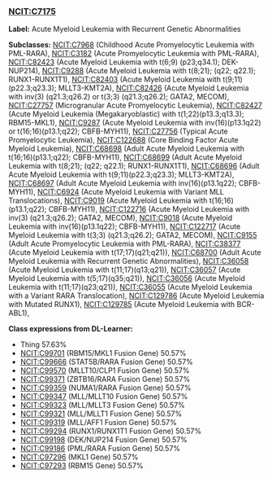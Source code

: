
### [NCIT:C7175](http://purl.obolibrary.org/obo/NCIT_C7175)
**Label:** Acute Myeloid Leukemia with Recurrent Genetic Abnormalities

**Subclasses:** [NCIT:C7968](http://purl.obolibrary.org/obo/NCIT_C7968) (Childhood Acute Promyelocytic Leukemia with PML-RARA), [NCIT:C3182](http://purl.obolibrary.org/obo/NCIT_C3182) (Acute Promyelocytic Leukemia with PML-RARA), [NCIT:C82423](http://purl.obolibrary.org/obo/NCIT_C82423) (Acute Myeloid Leukemia with t(6;9) (p23;q34.1); DEK-NUP214), [NCIT:C9288](http://purl.obolibrary.org/obo/NCIT_C9288) (Acute Myeloid Leukemia with t(8;21); (q22; q22.1); RUNX1-RUNX1T1), [NCIT:C82403](http://purl.obolibrary.org/obo/NCIT_C82403) (Acute Myeloid Leukemia with t(9;11)(p22.3;q23.3); MLLT3-KMT2A), [NCIT:C82426](http://purl.obolibrary.org/obo/NCIT_C82426) (Acute Myeloid Leukemia with inv(3) (q21.3;q26.2) or t(3;3) (q21.3;q26.2); GATA2, MECOM), [NCIT:C27757](http://purl.obolibrary.org/obo/NCIT_C27757) (Microgranular Acute Promyelocytic Leukemia), [NCIT:C82427](http://purl.obolibrary.org/obo/NCIT_C82427) (Acute Myeloid Leukemia (Megakaryoblastic) with t(1;22)(p13.3;q13.3); RBM15-MKL1), [NCIT:C9287](http://purl.obolibrary.org/obo/NCIT_C9287) (Acute Myeloid Leukemia with inv(16)(p13.1q22) or t(16;16)(p13.1;q22); CBFB-MYH11), [NCIT:C27756](http://purl.obolibrary.org/obo/NCIT_C27756) (Typical Acute Promyelocytic Leukemia), [NCIT:C122688](http://purl.obolibrary.org/obo/NCIT_C122688) (Core Binding Factor Acute Myeloid Leukemia), [NCIT:C68698](http://purl.obolibrary.org/obo/NCIT_C68698) (Adult Acute Myeloid Leukemia with t(16;16)(p13.1;q22); CBFB-MYH11), [NCIT:C68699](http://purl.obolibrary.org/obo/NCIT_C68699) (Adult Acute Myeloid Leukemia with t(8;21); (q22; q22.1); RUNX1-RUNX1T1), [NCIT:C68696](http://purl.obolibrary.org/obo/NCIT_C68696) (Adult Acute Myeloid Leukemia with t(9;11)(p22.3;q23.3); MLLT3-KMT2A), [NCIT:C68697](http://purl.obolibrary.org/obo/NCIT_C68697) (Adult Acute Myeloid Leukemia with inv(16)(p13.1q22); CBFB-MYH11), [NCIT:C6924](http://purl.obolibrary.org/obo/NCIT_C6924) (Acute Myeloid Leukemia with Variant MLL Translocations), [NCIT:C9019](http://purl.obolibrary.org/obo/NCIT_C9019) (Acute Myeloid Leukemia with t(16;16)(p13.1;q22); CBFB-MYH11), [NCIT:C122716](http://purl.obolibrary.org/obo/NCIT_C122716) (Acute Myeloid Leukemia with inv(3) (q21.3;q26.2); GATA2, MECOM), [NCIT:C9018](http://purl.obolibrary.org/obo/NCIT_C9018) (Acute Myeloid Leukemia with inv(16)(p13.1q22); CBFB-MYH11), [NCIT:C122717](http://purl.obolibrary.org/obo/NCIT_C122717) (Acute Myeloid Leukemia with t(3;3) (q21.3;q26.2); GATA2, MECOM), [NCIT:C9155](http://purl.obolibrary.org/obo/NCIT_C9155) (Adult Acute Promyelocytic Leukemia with PML-RARA), [NCIT:C38377](http://purl.obolibrary.org/obo/NCIT_C38377) (Acute Myeloid Leukemia with t(17;17)(q21;q21)), [NCIT:C68700](http://purl.obolibrary.org/obo/NCIT_C68700) (Adult Acute Myeloid Leukemia with Recurrent Genetic Abnormalities), [NCIT:C36058](http://purl.obolibrary.org/obo/NCIT_C36058) (Acute Myeloid Leukemia with t(11;17)(q13;q21)), [NCIT:C36057](http://purl.obolibrary.org/obo/NCIT_C36057) (Acute Myeloid Leukemia with t(5;17)(q35;q21)), [NCIT:C36056](http://purl.obolibrary.org/obo/NCIT_C36056) (Acute Myeloid Leukemia with t(11;17)(q23;q21)), [NCIT:C36055](http://purl.obolibrary.org/obo/NCIT_C36055) (Acute Myeloid Leukemia with a Variant RARA Translocation), [NCIT:C129786](http://purl.obolibrary.org/obo/NCIT_C129786) (Acute Myeloid Leukemia with Mutated RUNX1), [NCIT:C129785](http://purl.obolibrary.org/obo/NCIT_C129785) (Acute Myeloid Leukemia with BCR-ABL1), 

**Class expressions from DL-Learner:**

- Thing 57.63%
- [NCIT:C99701](http://purl.obolibrary.org/obo/NCIT_C99701) (RBM15/MKL1 Fusion Gene) 50.57%
- [NCIT:C99666](http://purl.obolibrary.org/obo/NCIT_C99666) (STAT5B/RARA Fusion Gene) 50.57%
- [NCIT:C99570](http://purl.obolibrary.org/obo/NCIT_C99570) (MLLT10/CLP1 Fusion Gene) 50.57%
- [NCIT:C99371](http://purl.obolibrary.org/obo/NCIT_C99371) (ZBTB16/RARA Fusion Gene) 50.57%
- [NCIT:C99359](http://purl.obolibrary.org/obo/NCIT_C99359) (NUMA1/RARA Fusion Gene) 50.57%
- [NCIT:C99347](http://purl.obolibrary.org/obo/NCIT_C99347) (MLL/MLLT10 Fusion Gene) 50.57%
- [NCIT:C99323](http://purl.obolibrary.org/obo/NCIT_C99323) (MLL/MLLT3 Fusion Gene) 50.57%
- [NCIT:C99321](http://purl.obolibrary.org/obo/NCIT_C99321) (MLL/MLLT1 Fusion Gene) 50.57%
- [NCIT:C99319](http://purl.obolibrary.org/obo/NCIT_C99319) (MLL/AFF1 Fusion Gene) 50.57%
- [NCIT:C99294](http://purl.obolibrary.org/obo/NCIT_C99294) (RUNX1/RUNX1T1 Fusion Gene) 50.57%
- [NCIT:C99198](http://purl.obolibrary.org/obo/NCIT_C99198) (DEK/NUP214 Fusion Gene) 50.57%
- [NCIT:C99186](http://purl.obolibrary.org/obo/NCIT_C99186) (PML/RARA Fusion Gene) 50.57%
- [NCIT:C97296](http://purl.obolibrary.org/obo/NCIT_C97296) (MKL1 Gene) 50.57%
- [NCIT:C97293](http://purl.obolibrary.org/obo/NCIT_C97293) (RBM15 Gene) 50.57%


